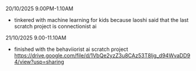20/10/2025 9.00PM-1.10AM
- tinkered with machine learning for kids because laoshi said that the last scratch project is connectionist ai

21/10/2025 9.00-11.10AM
- finished with the behaviiorist ai scratch project
https://drive.google.com/file/d/1VbQe2yzZ3u8CAz53T8ljg_d94WvaDD94/view?usp=sharing